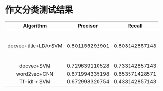 # 作文分类测试结果
| Algorithm           | Precison      |    Recall    |  F-Measure   | settings                                  |
|:-------------------:|:-------------:|:------------:|:------------:|:-----------------------------------------:|
|docvec+title+LDA+SVM |0.801155292901 |0.803142857143|0.802147843826|128D doc2vec+128D title-word2vec+100D LDA  |
|docvec+SVM           |0.729639110528 |0.733142857143|0.731386787639|128D doc2vec                               |
|word2vec+CNN         |0.671994335198 |0.653571428571|0.662654859761|128D word2vec                              |
|Tf-idf + SVM         |0.672998320754 |0.433142857143|0.527065480119|13916D                                     |
